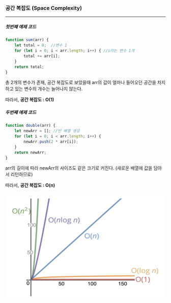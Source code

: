 ### **공간 복잡도** (Space Complexity)       

___

##### 첫번째 예제 코드
```javascript
function sum(arr) {
    let total = 0;  //변수 1 
    for (let i = 0; i < arr.length; i++) { //i라는 변수 1개
        total += arr[i];
    }
    return total;
}
```
총 2개의 변수가 존재, 공간 복잡도로 보았을때 arr의 값이 얼마나 들어오던 공간을 차지하고 있는 변수의 개수는 늘어나지 않는다.      

따라서, **공간 복잡도 : O(1)**

##### 두번째 예제 코드

```javascript
function double(arr) {
    let newArr = []; //빈 배열 생성
    for (let i = 0; i < arr.length; i++) {
        newArr.push(2 * arr[i]);
    }
    return newArr;
}
```
arr의 길이에 따라 newArr의 사이즈도 같은 크기로 커진다. (새로운 배열에 값을 담아서 리턴하므로)

따라서, **공간 복잡도 : O(n)**

![](./img/space.png)
